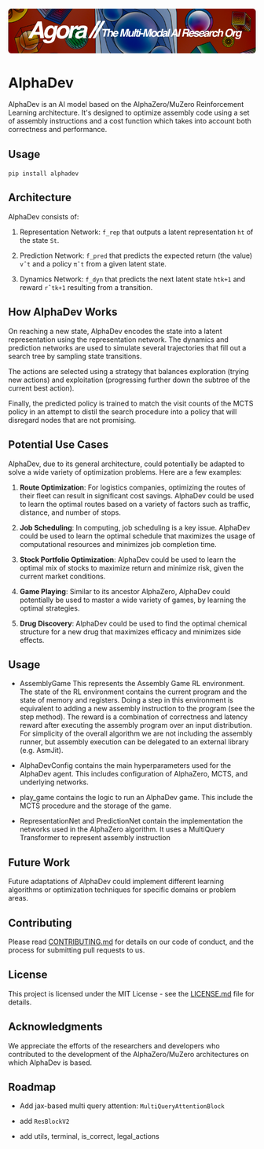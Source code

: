 [![Multi-Modality](agorabanner.png)](https://discord.gg/qUtxnK2NMf)


# AlphaDev
AlphaDev is an AI model based on the AlphaZero/MuZero Reinforcement Learning architecture. It's designed to optimize assembly code using a set of assembly instructions and a cost function which takes into account both correctness and performance.

## Usage
`pip install alphadev`

## Architecture

AlphaDev consists of:

1. Representation Network: `f_rep` that outputs a latent representation `ht` of the state `St`.

2. Prediction Network: `f_pred` that predicts the expected return (the value) `vˆt` and a policy `πˆt` from a given latent state.

3. Dynamics Network: `f_dyn` that predicts the next latent state `htk+1` and reward `rˆtk+1` resulting from a transition.

## How AlphaDev Works

On reaching a new state, AlphaDev encodes the state into a latent representation using the representation network. The dynamics and prediction networks are used to simulate several trajectories that fill out a search tree by sampling state transitions.

The actions are selected using a strategy that balances exploration (trying new actions) and exploitation (progressing further down the subtree of the current best action).

Finally, the predicted policy is trained to match the visit counts of the MCTS policy in an attempt to distil the search procedure into a policy that will disregard nodes that are not promising.

## Potential Use Cases

AlphaDev, due to its general architecture, could potentially be adapted to solve a wide variety of optimization problems. Here are a few examples:

1. **Route Optimization**: For logistics companies, optimizing the routes of their fleet can result in significant cost savings. AlphaDev could be used to learn the optimal routes based on a variety of factors such as traffic, distance, and number of stops.

2. **Job Scheduling**: In computing, job scheduling is a key issue. AlphaDev could be used to learn the optimal schedule that maximizes the usage of computational resources and minimizes job completion time.

3. **Stock Portfolio Optimization**: AlphaDev could be used to learn the optimal mix of stocks to maximize return and minimize risk, given the current market conditions.

4. **Game Playing**: Similar to its ancestor AlphaZero, AlphaDev could potentially be used to master a wide variety of games, by learning the optimal strategies.

5. **Drug Discovery**: AlphaDev could be used to find the optimal chemical structure for a new drug that maximizes efficacy and minimizes side effects.


## Usage

* AssemblyGame This represents the Assembly Game RL environment. The state of the RL environment contains the current program and the state of memory and registers. Doing a step in this environment is equivalent to adding a new assembly instruction to the program (see the step method). The reward is a combination of correctness and latency reward after executing the assembly program over an input distribution. For simplicity of the overall algorithm we are not including the assembly runner, but assembly execution can be delegated to an external library (e.g. AsmJit).

* AlphaDevConfig contains the main hyperparameters used for the AlphaDev agent. This includes configuration of AlphaZero, MCTS, and underlying networks.

* play_game contains the logic to run an AlphaDev game. This include the MCTS procedure and the storage of the game.

* RepresentationNet and PredictionNet contain the implementation the networks used in the AlphaZero algorithm. It uses a MultiQuery Transformer to represent assembly instruction

## Future Work

Future adaptations of AlphaDev could implement different learning algorithms or optimization techniques for specific domains or problem areas.

## Contributing

Please read [CONTRIBUTING.md](CONTRIBUTING.md) for details on our code of conduct, and the process for submitting pull requests to us.

## License

This project is licensed under the MIT License - see the [LICENSE.md](LICENSE.md) file for details.

## Acknowledgments

We appreciate the efforts of the researchers and developers who contributed to the development of the AlphaZero/MuZero architectures on which AlphaDev is based.

## Roadmap

* Add jax-based multi query attention: `MultiQueryAttentionBlock`

* add `ResBlockV2`

* add utils, terminal, is_correct, legal_actions
